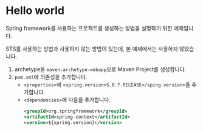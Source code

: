 # Hello world

Spring framework를 사용하는 프로젝트를 생성하는 방법을 설명하기 위한 예제입니다.

STS를 사용하는 방법과 사용하지 않는 방법이 있는데, 본 예제에서는 사용하지 않았습니다.

1. archetype을 `maven-archetype-webapp`으로 Maven Project를 생성합니다.
2. `pom.xml`에 의존성을 추가합니다.
   * `<properties>`에 `<spring.version>5.0.7.RELEASE</sping.version>`을 추가합니다.
   * `<dependencies>`에 다음을 추가합니다.
      ```xml
	  <groupId>org.springframework</groupId>
	  <artifactId>spring-context</artifactId>
	  <version>${spring.version}</version>
	  ```